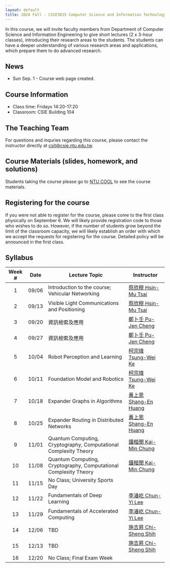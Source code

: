 ```yaml
---
layout: default
title: 2024 Fall - CSIE3015 Computer Science and Information Technology (I)
---
```


In this course, we will invite faculty members from Department of Computer Science and Information Engineering to give short lectures (2 x 3-hour classes), introducing their research areas to the students. The students can have a deeper understanding of various research areas and applications, which prepare them to do advanced research.

## News

- Sun Sep. 1 - Course web page created.

## Course Information

- Class time: Fridays 14:20-17:20
- Classroom: CSIE Building 104

## The Teaching Team

For questions and inquries regarding this course, please contact the instructor directly at [csit@csie.ntu.edu.tw](mailto:csit@csie.ntu.edu.tw).

## Course Materials (slides, homework, and solutions)

<!-- They will be made available here after the semester ends.  -->

Students taking the course please go to [NTU COOL](https://cool.ntu.edu.tw) to see the course materials.

## Registering for the course

If you were not able to register for the course, please come to the first class physically on September 6. We will likely provide registration code to those who wishes to do so. However, if the number of students grow beyond the limit of the classroom capacity, we will likely establish an order with which we accept the requests for registering for the course. Detailed policy will be announced in the first class.

## Syllabus

| Week # | Date  | Lecture Topic                                                    | Instructor                                                                               |
| :----: | :---: | ---------------------------------------------------------------- | ---------------------------------------------------------------------------------------- |
|   1    | 09/06 | Introduction to the course; Vehicular Networking                 | [蔡欣穆 Hsin-Mu Tsai](https://www.csie.ntu.edu.tw/~hsinmu)                               |
|   2    | 09/13 | Visible Light Communications and Positioning                     | [蔡欣穆 Hsin-Mu Tsai](https://www.csie.ntu.edu.tw/~hsinmu)                               |
|   3    | 09/20 | 資訊檢索及應用                                                              | [鄭卜壬 Pu-Jen Cheng](https://www.csie.ntu.edu.tw/~pjcheng/)                             |
|   4    | 09/27 | 資訊檢索及應用                                                              | [鄭卜壬 Pu-Jen Cheng](https://www.csie.ntu.edu.tw/~pjcheng/)                             |
|   5    | 10/04 | Robot Perception and Learning                                    | [柯宗瑋 Tsung-Wei Ke](https://twke18.github.io/)                                         |
|   6    | 10/11 | Foundation Model and Robotics                                    | [柯宗瑋 Tsung-Wei Ke](https://twke18.github.io/)                                         |
|   7    | 10/18 | Expander Graphs in Algorithms                                    | [黃上恩 Shang-En Huang](https://tmt514.github.io/)                                       |
|   8    | 10/25 | Expander Routing in Distributed Networks                         | [黃上恩 Shang-En Huang](https://tmt514.github.io/)                                       |
|   9    | 11/01 | Quantum Computing, Cryptography, Computational Complexity Theory | [鐘楷閔 Kai-Min Chung](https://homepage.iis.sinica.edu.tw/pages/kmchung/contact_zh.html) |
|   10   | 11/08 | Quantum Computing, Cryptography, Computational Complexity Theory | [鐘楷閔 Kai-Min Chung](https://homepage.iis.sinica.edu.tw/pages/kmchung/contact_zh.html) |
|   11   | 11/15 | No Class; University Sports Day                                  |                                                                                          |
|   12   | 11/22 | Fundamentals of Deep Learning                                    | [李濬屹 Chun-Yi Lee](https://elsalab.ai/)                                                |
|   13   | 11/29 | Fundamentals of Accelerated Computing                            | [李濬屹 Chun-Yi Lee](https://elsalab.ai/)                                                |
|   14   | 12/06 | TBD                                                              | [施吉昇 Chi-Sheng Shih](https://newslabntu.github.io/DanielFolio/)                       |
|   15   | 12/13 | TBD                                                              | [施吉昇 Chi-Sheng Shih](https://newslabntu.github.io/DanielFolio/)                       |
|   16   | 12/20 | No Class; Final Exam Week                                        |                                                                                          |
